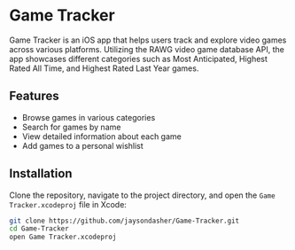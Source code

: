 # Game Tracker

Game Tracker is an iOS app that helps users track and explore video games across various platforms. Utilizing the RAWG video game database API, the app showcases different categories such as Most Anticipated, Highest Rated All Time, and Highest Rated Last Year games.

## Features

- Browse games in various categories
- Search for games by name
- View detailed information about each game
- Add games to a personal wishlist

## Installation

Clone the repository, navigate to the project directory, and open the `Game Tracker.xcodeproj` file in Xcode:

```bash
git clone https://github.com/jaysondasher/Game-Tracker.git
cd Game-Tracker
open Game Tracker.xcodeproj
